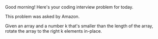 Good morning! Here's your coding interview problem for today.

This problem was asked by Amazon.

Given an array and a number k that's smaller than the length of the array,
rotate the array to the right k elements in-place.


